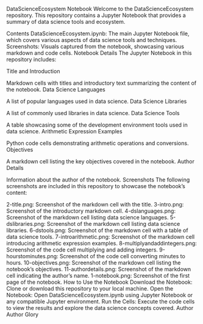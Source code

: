DataScienceEcosystem Notebook
Welcome to the DataScienceEcosystem repository. This repository contains a Jupyter Notebook that provides a summary of data science tools and ecosystem.

Contents
DataScienceEcosystem.ipynb: The main Jupyter Notebook file, which covers various aspects of data science tools and techniques.
Screenshots: Visuals captured from the notebook, showcasing various markdown and code cells.
Notebook Details
The Jupyter Notebook in this repository includes:

Title and Introduction

Markdown cells with titles and introductory text summarizing the content of the notebook.
Data Science Languages

A list of popular languages used in data science.
Data Science Libraries

A list of commonly used libraries in data science.
Data Science Tools

A table showcasing some of the development environment tools used in data science.
Arithmetic Expression Examples

Python code cells demonstrating arithmetic operations and conversions.
Objectives

A markdown cell listing the key objectives covered in the notebook.
Author Details

Information about the author of the notebook.
Screenshots
The following screenshots are included in this repository to showcase the notebook’s content:

2-title.png: Screenshot of the markdown cell with the title.
3-intro.png: Screenshot of the introductory markdown cell.
4-dslanguages.png: Screenshot of the markdown cell listing data science languages.
5-dslibraries.png: Screenshot of the markdown cell listing data science libraries.
6-dstools.png: Screenshot of the markdown cell with a table of data science tools.
7-introarithmetic.png: Screenshot of the markdown cell introducing arithmetic expression examples.
8-multiplyandaddintegers.png: Screenshot of the code cell multiplying and adding integers.
9-hourstominutes.png: Screenshot of the code cell converting minutes to hours.
10-objectives.png: Screenshot of the markdown cell listing the notebook’s objectives.
11-authordetails.png: Screenshot of the markdown cell indicating the author’s name.
1-notebook.png: Screenshot of the first page of the notebook.
How to Use the Notebook
Download the Notebook: Clone or download this repository to your local machine.
Open the Notebook: Open DataScienceEcosystem.ipynb using Jupyter Notebook or any compatible Jupyter environment.
Run the Cells: Execute the code cells to view the results and explore the data science concepts covered.
Author
Author
Glory
